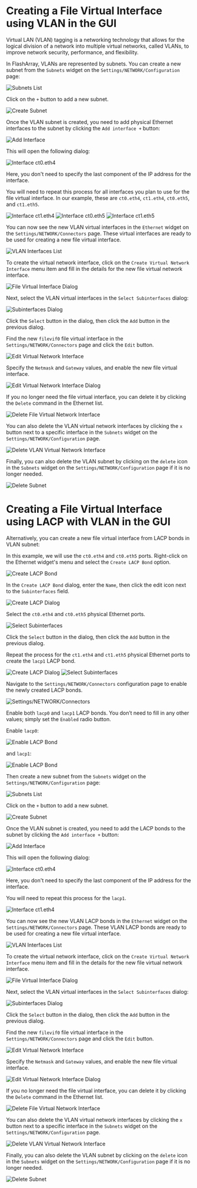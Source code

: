 # Creating a File Virtual Interface using VLAN in the GUI

Virtual LAN (VLAN) tagging is a networking technology that allows for the logical division of a network into multiple virtual networks, called VLANs, to improve network security, performance, and flexibility.

In FlashArray, VLANs are represented by subnets. You can create a new subnet from the `Subnets` widget on the `Settings/NETWORK/Configuration` page:

![Subnets List](https://raw.githubusercontent.com/zsvoboda/fadoc/refs/heads/main/src/img/vlan/subnets.list.png)

Click on the `+` button to add a new subnet.

![Create Subnet](https://raw.githubusercontent.com/zsvoboda/fadoc/refs/heads/main/src/img/vlan/create.subnet.png)

Once the VLAN subnet is created, you need to add physical Ethernet interfaces to the subnet by clicking the `Add interface +` button:

![Add Interface](https://raw.githubusercontent.com/zsvoboda/fadoc/refs/heads/main/src/img/vlan/add.interface.png)

This will open the following dialog:

![Interface ct0.eth4](https://raw.githubusercontent.com/zsvoboda/fadoc/refs/heads/main/src/img/vlan/add.interface.ct0.eth4.png)

Here, you don't need to specify the last component of the IP address for the interface.

You will need to repeat this process for all interfaces you plan to use for the file virtual interface. In our example, these are `ct0.eth4`, `ct1.eth4`, `ct0.eth5`, and `ct1.eth5`.

![Interface ct1.eth4](https://raw.githubusercontent.com/zsvoboda/fadoc/refs/heads/main/src/img/vlan/add.interface.ct1.eth4.png)
![Interface ct0.eth5](https://raw.githubusercontent.com/zsvoboda/fadoc/refs/heads/main/src/img/vlan/add.interface.ct0.eth5.png)
![Interface ct1.eth5](https://raw.githubusercontent.com/zsvoboda/fadoc/refs/heads/main/src/img/vlan/add.interface.ct1.eth5.png)

You can now see the new VLAN virtual interfaces in the `Ethernet` widget on the `Settings/NETWORK/Connectors` page. These virtual interfaces are ready to be used for creating a new file virtual interface.

![VLAN Interfaces List](https://raw.githubusercontent.com/zsvoboda/fadoc/refs/heads/main/src/img/vlan/vlan.interfaces.list.png)

To create the virtual network interface, click on the `Create Virtual Network Interface` menu item and fill in the details for the new file virtual network interface.

![File Virtual Interface Dialog](https://raw.githubusercontent.com/zsvoboda/fadoc/refs/heads/main/src/img/vlan/vlan.vif.dialog.png)

Next, select the VLAN virtual interfaces in the `Select Subinterfaces` dialog:

![Subinterfaces Dialog](https://raw.githubusercontent.com/zsvoboda/fadoc/refs/heads/main/src/img/vlan/vlan.vif.dialog.subinterfaces.png)

Click the `Select` button in the dialog, then click the `Add` button in the previous dialog.

Find the new `filevif0` file virtual interface in the `Settings/NETWORK/Connectors` page and click the `Edit` button.

![Edit Virtual Network Interface](https://raw.githubusercontent.com/zsvoboda/fadoc/refs/heads/main/src/img/vlan/edit.vlan.vif.png)

Specify the `Netmask` and `Gateway` values, and enable the new file virtual interface.

![Edit Virtual Network Interface Dialog](https://raw.githubusercontent.com/zsvoboda/fadoc/refs/heads/main/src/img/vif.physical/edit.file.vif.dialog.png)

If you no longer need the file virtual interface, you can delete it by clicking the `Delete` command in the Ethernet list.

![Delete File Virtual Network Interface](https://raw.githubusercontent.com/zsvoboda/fadoc/refs/heads/main/src/img/vif.physical/delete.file.vif.png)

You can also delete the VLAN virtual network interfaces by clicking the `x` button next to a specific interface in the `Subnets` widget on the `Settings/NETWORK/Configuration` page.

![Delete VLAN Virtual Network Interface](https://raw.githubusercontent.com/zsvoboda/fadoc/refs/heads/main/src/img/vlan/delete.vlan.vifs.png)

Finally, you can also delete the VLAN subnet by clicking on the `delete` icon in the `Subnets` widget on the `Settings/NETWORK/Configuration` page  if it is no longer needed.

![Delete Subnet](https://raw.githubusercontent.com/zsvoboda/fadoc/refs/heads/main/src/img/vlan/delete.subnet.png)

# Creating a File Virtual Interface using LACP with VLAN in the GUI

Alternatively, you can create a new file virtual interface from LACP bonds in VLAN subnet:

In this example, we will use the `ct0.eth4` and `ct0.eth5` ports. Right-click on the Ethernet widget's menu and select the `Create LACP Bond` option.

![Create LACP Bond](https://raw.githubusercontent.com/zsvoboda/fadoc/refs/heads/main/src/img/vif.lacp/create.lacp.png)

In the `Create LACP Bond` dialog, enter the `Name`, then click the edit icon next to the `Subinterfaces` field.

![Create LACP Dialog](https://raw.githubusercontent.com/zsvoboda/fadoc/refs/heads/main/src/img/vif.lacp/create.lacp.dialog.0.png)

Select the `ct0.eth4` and `ct0.eth5` physical Ethernet ports.

![Select Subinterfaces](https://raw.githubusercontent.com/zsvoboda/fadoc/refs/heads/main/src/img/vif.lacp/create.lacp.dialog.subinterfaces.0.png)

Click the `Select` button in the dialog, then click the `Add` button in the previous dialog.

Repeat the process for the `ct1.eth4` and `ct1.eth5` physical Ethernet ports to create the `lacp1` LACP bond.

![Create LACP Dialog](https://raw.githubusercontent.com/zsvoboda/fadoc/refs/heads/main/src/img/vif.lacp/create.lacp.dialog.1.png)
![Select Subinterfaces](https://raw.githubusercontent.com/zsvoboda/fadoc/refs/heads/main/src/img/vif.lacp/create.lacp.dialog.subinterfaces.1.png)

Navigate to the `Settings/NETWORK/Connectors` configuration page to enable the newly created LACP bonds.

![Settings/NETWORK/Connectors](https://raw.githubusercontent.com/zsvoboda/fadoc/refs/heads/main/src/img/vif.lacp/settings.network.configuration.png)

Enable both `lacp0` and `lacp1` LACP bonds. You don’t need to fill in any other values; simply set the `Enabled` radio button.

Enable `lacp0`:

![Enable LACP Bond](https://raw.githubusercontent.com/zsvoboda/fadoc/refs/heads/main/src/img/vif.lacp/enable.lacp.bond.0.png)

and `lacp1`:

![Enable LACP Bond](https://raw.githubusercontent.com/zsvoboda/fadoc/refs/heads/main/src/img/vif.lacp/enable.lacp.bond.1.png)

Then create a new subnet from the `Subnets` widget on the `Settings/NETWORK/Configuration` page:

![Subnets List](https://raw.githubusercontent.com/zsvoboda/fadoc/refs/heads/main/src/img/vlan/subnets.list.png)

Click on the `+` button to add a new subnet.

![Create Subnet](https://raw.githubusercontent.com/zsvoboda/fadoc/refs/heads/main/src/img/vlan/create.subnet.png)

Once the VLAN subnet is created, you need to add the LACP bonds to the subnet by clicking the `Add interface +` button:

![Add Interface](https://raw.githubusercontent.com/zsvoboda/fadoc/refs/heads/main/src/img/vlan/add.interface.png)

This will open the following dialog:

![Interface ct0.eth4](https://raw.githubusercontent.com/zsvoboda/fadoc/refs/heads/main/src/img/vlan/add.interface.lacp0.png)

Here, you don't need to specify the last component of the IP address for the interface.

You will need to repeat this process for the `lacp1`.

![Interface ct1.eth4](https://raw.githubusercontent.com/zsvoboda/fadoc/refs/heads/main/src/img/vlan/add.interface.lacp1.png)

You can now see the new VLAN LACP bonds in the `Ethernet` widget on the `Settings/NETWORK/Connectors` page. These VLAN LACP bonds are ready to be used for creating a new file virtual interface.

![VLAN Interfaces List](https://raw.githubusercontent.com/zsvoboda/fadoc/refs/heads/main/src/img/vlan/vlan.lacp.interfaces.list.png)

To create the virtual network interface, click on the `Create Virtual Network Interface` menu item and fill in the details for the new file virtual network interface.

![File Virtual Interface Dialog](https://raw.githubusercontent.com/zsvoboda/fadoc/refs/heads/main/src/img/vlan/vlan.vif.dialog.png)

Next, select the VLAN virtual interfaces in the `Select Subinterfaces` dialog:

![Subinterfaces Dialog](https://raw.githubusercontent.com/zsvoboda/fadoc/refs/heads/main/src/img/vlan/vlan.vif.dialog.lacp.subinterfaces.png)

Click the `Select` button in the dialog, then click the `Add` button in the previous dialog.

Find the new `filevif0` file virtual interface in the `Settings/NETWORK/Connectors` page and click the `Edit` button.

![Edit Virtual Network Interface](https://raw.githubusercontent.com/zsvoboda/fadoc/refs/heads/main/src/img/vlan/edit.lacp.vlan.vif.png)

Specify the `Netmask` and `Gateway` values, and enable the new file virtual interface.

![Edit Virtual Network Interface Dialog](https://raw.githubusercontent.com/zsvoboda/fadoc/refs/heads/main/src/img/vif.physical/edit.file.vif.dialog.png)

If you no longer need the file virtual interface, you can delete it by clicking the `Delete` command in the Ethernet list.

![Delete File Virtual Network Interface](https://raw.githubusercontent.com/zsvoboda/fadoc/refs/heads/main/src/img/vlan/delete.lacp.file.vif.png)

You can also delete the VLAN virtual network interfaces by clicking the `x` button next to a specific interface in the `Subnets` widget on the `Settings/NETWORK/Configuration` page.

![Delete VLAN Virtual Network Interface](https://raw.githubusercontent.com/zsvoboda/fadoc/refs/heads/main/src/img/vlan/delete.vlan.lacp.png)

Finally, you can also delete the VLAN subnet by clicking on the `delete` icon in the `Subnets` widget on the `Settings/NETWORK/Configuration` page  if it is no longer needed.

![Delete Subnet](https://raw.githubusercontent.com/zsvoboda/fadoc/refs/heads/main/src/img/vlan/delete.subnet.png)